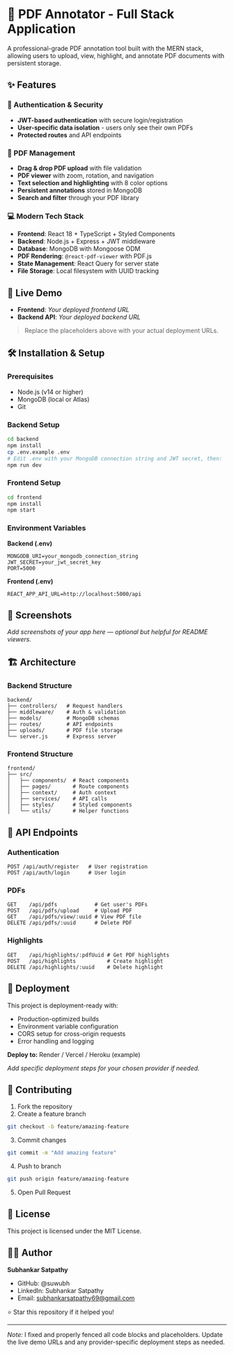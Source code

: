 # 📄 PDF Annotator - Full Stack Application

A professional-grade PDF annotation tool built with the MERN stack, allowing users to upload, view, highlight, and annotate PDF documents with persistent storage.

## ✨ Features

### 🔐 Authentication & Security

* **JWT-based authentication** with secure login/registration
* **User-specific data isolation** - users only see their own PDFs
* **Protected routes** and API endpoints

### 📄 PDF Management

* **Drag & drop PDF upload** with file validation
* **PDF viewer** with zoom, rotation, and navigation
* **Text selection and highlighting** with 8 color options
* **Persistent annotations** stored in MongoDB
* **Search and filter** through your PDF library

### 💻 Modern Tech Stack

* **Frontend**: React 18 + TypeScript + Styled Components
* **Backend**: Node.js + Express + JWT middleware
* **Database**: MongoDB with Mongoose ODM
* **PDF Rendering**: `@react-pdf-viewer` with PDF.js
* **State Management**: React Query for server state
* **File Storage**: Local filesystem with UUID tracking

## 🚀 Live Demo

* **Frontend**: *Your deployed frontend URL*
* **Backend API**: *Your deployed backend URL*

> Replace the placeholders above with your actual deployment URLs.

## 🛠️ Installation & Setup

### Prerequisites

* Node.js (v14 or higher)
* MongoDB (local or Atlas)
* Git

### Backend Setup

```bash
cd backend
npm install
cp .env.example .env
# Edit .env with your MongoDB connection string and JWT secret, then:
npm run dev
```

### Frontend Setup

```bash
cd frontend
npm install
npm start
```

### Environment Variables

**Backend (.env)**

```env
MONGODB_URI=your_mongodb_connection_string
JWT_SECRET=your_jwt_secret_key
PORT=5000
```

**Frontend (.env)**

```env
REACT_APP_API_URL=http://localhost:5000/api
```

## 📱 Screenshots

*Add screenshots of your app here — optional but helpful for README viewers.*

## 🏗️ Architecture

### Backend Structure

```plaintext
backend/
├── controllers/   # Request handlers
├── middleware/    # Auth & validation
├── models/        # MongoDB schemas
├── routes/        # API endpoints
├── uploads/       # PDF file storage
└── server.js      # Express server
```

### Frontend Structure

```plaintext
frontend/
├── src/
│   ├── components/  # React components
│   ├── pages/       # Route components
│   ├── context/     # Auth context
│   ├── services/    # API calls
│   ├── styles/      # Styled components
│   └── utils/       # Helper functions
```

## 🔧 API Endpoints

### Authentication

```http
POST /api/auth/register   # User registration
POST /api/auth/login      # User login
```

### PDFs

```http
GET    /api/pdfs            # Get user's PDFs
POST   /api/pdfs/upload     # Upload PDF
GET    /api/pdfs/view/:uuid # View PDF file
DELETE /api/pdfs/:uuid      # Delete PDF
```

### Highlights

```http
GET    /api/highlights/:pdfUuid # Get PDF highlights
POST   /api/highlights          # Create highlight
DELETE /api/highlights/:uuid    # Delete highlight
```

## 🚀 Deployment

This project is deployment-ready with:

* Production-optimized builds
* Environment variable configuration
* CORS setup for cross-origin requests
* Error handling and logging

**Deploy to:** Render / Vercel / Heroku (example)

*Add specific deployment steps for your chosen provider if needed.*

## 🤝 Contributing

1. Fork the repository
2. Create a feature branch

```bash
git checkout -b feature/amazing-feature
```

3. Commit changes

```bash
git commit -m "Add amazing feature"
```

4. Push to branch

```bash
git push origin feature/amazing-feature
```

5. Open Pull Request

## 📄 License

This project is licensed under the MIT License.

## 👨‍💻 Author

**Subhankar Satpathy**

* GitHub: @suwubh
* LinkedIn: Subhankar Satpathy
* Email: [subhankarsatpathy69@gmail.com](mailto:subhankarsatpathy69@gmail.com)

⭐ Star this repository if it helped you!

---

*Note:* I fixed and properly fenced all code blocks and placeholders. Update the live demo URLs and any provider-specific deployment steps as needed.
